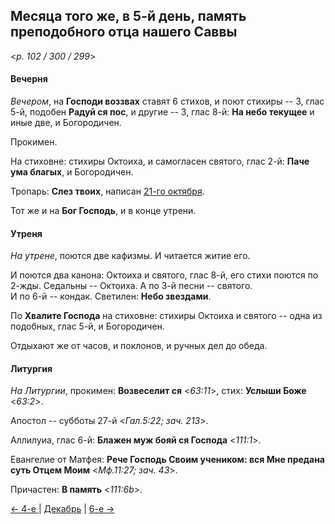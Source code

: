 
## Месяца того же, в 5-й день, память преподобного отца нашего Саввы

<*p. 102 / 300 / 299*>

#### Вечерня

*Вечером*, на **Господи воззвах** ставят 6 стихов, и поют стихиры -- 3, глас 5-й, подобен **Радуй ся пос**, 
и другие -- 3, глас 8-й: **На небо текущее** и иные две, и Богородичен. 

Прокимен.  

На стиховне: стихиры Октоиха, и самогласен святого, глас 2-й: **Паче ума благых**, и Богородичен.    

Тропарь: **Слез твоих**, написан [21-го октября](../10_october/10_21_AST.ru.md). 

Тот же и на **Бог Господь**, и в конце утрени. 

#### Утреня

*На утрене*, поются две кафизмы. 
И читается житие его.  
 
И поются два канона: Октоиха и святого, глас 8-й, его стихи поются по 2-жды. 
Седальны -- Октоиха. 
А по 3-й песни -- святого.  
И по 6-й -- кондак. 
Светилен: **Небо звездами**. 

По **Хвалите Господа** на стиховне: стихиры Октоиха и святого -- одна из подобных, глас 5-й, и Богородичен. 
 
Отдыхают же от часов, и поклонов, и ручных дел до обеда.  
 
#### Литургия

*На Литургии*, прокимен: **Возвеселит ся** <*63:11*>, стих: **Услыши Боже** <*63:2*>.

Апостол -- субботы 27-й <*Гал.5:22; зач. 213*>. 

Аллилуиа, глас 6-й: **Блажен муж бояй ся Господа** <*111:1*>. 

Евангелие от Матфея: **Рече Господь Своим учеником: вся Мне предана суть Отцем Моим** <*Мф.11:27; зач. 43*>. 

Причастен: **В память** <*111:6b*>. 

[← 4-е ](12_04_AST.ru.md) | [Декабрь](README.md#5-й) | [6-е →](12_06_AST.ru.md) 
